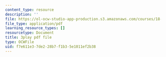 ```yaml
---
content_type: resource
description: ''
file: https://ol-ocw-studio-app-production.s3.amazonaws.com/courses/18-01sc-single-variable-calculus-fall-2010/f7e611e37de228b7f1b35e1011ef2b38_aeXp1zC6Hls.pdf
file_type: application/pdf
learning_resource_types: []
resourcetype: Document
title: 3play pdf file
type: OCWFile
uid: f7e611e3-7de2-28b7-f1b3-5e1011ef2b38
---
```

